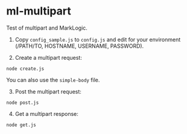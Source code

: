 # ml-multipart

Test of multipart and MarkLogic.

1. Copy `config_sample.js` to `config.js` and edit for your environment
(/PATH/TO, HOSTNAME, USERNAME, PASSWORD).

2. Create a multipart request:

  `node create.js`

You can also use the `simple-body` file.

3. Post the multipart request:

  `node post.js`

4. Get a multipart response:

  `node get.js`
